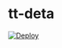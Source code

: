# tt-deta
[![Deploy](https://button.deta.dev/1/svg)](https://go.deta.dev/deploy?repo=your-repo-url)

